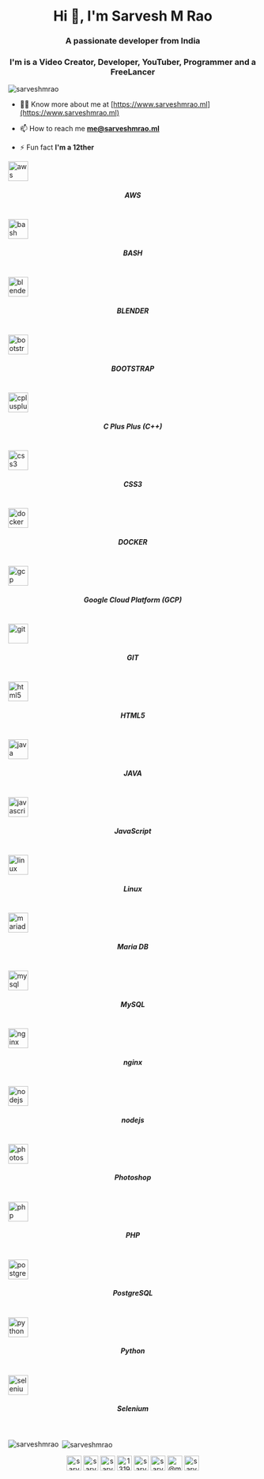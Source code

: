 <h1 align="center">Hi 👋, I'm Sarvesh M Rao</h1>
<h3 align="center">A passionate developer from India</h3>
<h3 align="center">I'm is a Video Creator, Developer, YouTuber, Programmer and a FreeLancer</h3>
<p align="left"> <img src="https://komarev.com/ghpvc/?username=sarveshmrao" alt="sarveshmrao" /> </p>

- 👨‍💻 Know more about me at [https://www.sarveshmrao.ml](https://www.sarveshmrao.ml)

- 📫 How to reach me **me@sarveshmrao.ml**

- ⚡ Fun fact **I'm a 12ther**

<p align="left"><img src="https://devicons.github.io/devicon/devicon.git/icons/amazonwebservices/amazonwebservices-original-wordmark.svg" alt="aws" width="40" height="40"/><h5 align="center">AWS</h5><br> <img src="https://www.vectorlogo.zone/logos/gnu_bash/gnu_bash-icon.svg" alt="bash" width="40" height="40"/><h5 align="center">BASH</h5><br> <img src="https://download.blender.org/branding/community/blender_community_badge_white.svg" alt="blender" width="40" height="40"/><h5 align="center">BLENDER</h5><br> <img src="https://devicons.github.io/devicon/devicon.git/icons/bootstrap/bootstrap-plain.svg" alt="bootstrap" width="40" height="40"/><h5 align="center">BOOTSTRAP</h5><br> <img src="https://devicons.github.io/devicon/devicon.git/icons/cplusplus/cplusplus-original.svg" alt="cplusplus" width="40" height="40"/><h5 align="center">C Plus Plus (C++)</h5><br> <img src="https://devicons.github.io/devicon/devicon.git/icons/css3/css3-original-wordmark.svg" alt="css3" width="40" height="40"/><h5 align="center">CSS3</h5><br> <img src="https://devicons.github.io/devicon/devicon.git/icons/docker/docker-original-wordmark.svg" alt="docker" width="40" height="40"/><h5 align="center">DOCKER</h5><br> <img src="https://www.vectorlogo.zone/logos/google_cloud/google_cloud-icon.svg" alt="gcp" width="40" height="40"/><h5 align="center">Google Cloud Platform (GCP)</h5><br> <img src="https://www.vectorlogo.zone/logos/git-scm/git-scm-icon.svg" alt="git" width="40" height="40"/><h5 align="center">GIT</h5><br> <img src="https://devicons.github.io/devicon/devicon.git/icons/html5/html5-original-wordmark.svg" alt="html5" width="40" height="40"/><h5 align="center">HTML5</h5><br> <img src="https://devicons.github.io/devicon/devicon.git/icons/java/java-original-wordmark.svg" alt="java" width="40" height="40"/><h5 align="center">JAVA</h5><br> <img src="https://devicons.github.io/devicon/devicon.git/icons/javascript/javascript-original.svg" alt="javascript" width="40" height="40"/><h5 align="center">JavaScript</h5><br> <img src="https://devicons.github.io/devicon/devicon.git/icons/linux/linux-original.svg" alt="linux" width="40" height="40"/><h5 align="center">Linux</h5><br> <img src="https://www.vectorlogo.zone/logos/mariadb/mariadb-icon.svg" alt="mariadb" width="40" height="40"/><h5 align="center">Maria DB</h5><br> <img src="https://devicons.github.io/devicon/devicon.git/icons/mysql/mysql-original-wordmark.svg" alt="mysql" width="40" height="40"/><h5 align="center">MySQL</h5><br> <img src="https://devicons.github.io/devicon/devicon.git/icons/nginx/nginx-original.svg" alt="nginx" width="40" height="40"/><h5 align="center">nginx</h5><br> <img src="https://devicons.github.io/devicon/devicon.git/icons/nodejs/nodejs-original-wordmark.svg" alt="nodejs" width="40" height="40"/><h5 align="center">nodejs</h5><br> <img src="https://devicons.github.io/devicon/devicon.git/icons/photoshop/photoshop-plain.svg" alt="photoshop" width="40" height="40"/><h5 align="center">Photoshop</h5><br> <img src="https://devicons.github.io/devicon/devicon.git/icons/php/php-original.svg" alt="php" width="40" height="40"/><h5 align="center">PHP</h5><br> <img src="https://devicons.github.io/devicon/devicon.git/icons/postgresql/postgresql-original-wordmark.svg" alt="postgresql" width="40" height="40"/><h5 align="center">PostgreSQL</h5><br> <img src="https://devicons.github.io/devicon/devicon.git/icons/python/python-original.svg" alt="python" width="40" height="40"/><h5 align="center">Python</h5><br> <img src="https://raw.githubusercontent.com/detain/svg-logos/780f25886640cef088af994181646db2f6b1a3f8/svg/selenium-logo.svg" alt="selenium" width="40" height="40"/><h5 align="center">Selenium</h5><br></p>

<p><img align="left" src="https://github-readme-stats.vercel.app/api/top-langs/?username=sarveshmrao&layout=compact" alt="sarveshmrao" /></p>

<p>&nbsp;<img align="center" src="https://github-readme-stats.vercel.app/api?username=sarveshmrao&show_icons=true" alt="sarveshmrao" /></p>

<p align="center">
<a href="https://codepen.io/sarveshmrao" target="blank"><img align="center" src="https://cdn.jsdelivr.net/npm/simple-icons@3.0.1/icons/codepen.svg" alt="sarveshmrao" height="30" width="30" /></a>
<a href="https://twitter.com/sarveshmrao" target="blank"><img align="center" src="https://cdn.jsdelivr.net/npm/simple-icons@3.0.1/icons/twitter.svg" alt="sarveshmrao" height="30" width="30" /></a>
<a href="https://linkedin.com/in/sarveshmrao" target="blank"><img align="center" src="https://cdn.jsdelivr.net/npm/simple-icons@3.0.1/icons/linkedin.svg" alt="sarveshmrao" height="30" width="30" /></a>
<a href="https://stackoverflow.com/users/13193900" target="blank"><img align="center" src="https://cdn.jsdelivr.net/npm/simple-icons@3.0.1/icons/stackoverflow.svg" alt="13193900" height="30" width="30" /></a>
<a href="https://fb.com/sarvesh-mrao" target="blank"><img align="center" src="https://cdn.jsdelivr.net/npm/simple-icons@3.0.1/icons/facebook.svg" alt="sarvesh-mrao" height="30" width="30" /></a>
<a href="https://instagram.com/sarveshmrao" target="blank"><img align="center" src="https://cdn.jsdelivr.net/npm/simple-icons@3.0.1/icons/instagram.svg" alt="sarveshmrao" height="30" width="30" /></a>
<a href="https://medium.com/@mraosarvesh" target="blank"><img align="center" src="https://cdn.jsdelivr.net/npm/simple-icons@3.0.1/icons/medium.svg" alt="@mraosarvesh" height="30" width="30" /></a>
<a href="https://www.youtube.com/c/sarveshmrao" target="blank"><img align="center" src="https://cdn.jsdelivr.net/npm/simple-icons@3.0.1/icons/youtube.svg" alt="sarveshmrao" height="30" width="30" /></a>
</p>
